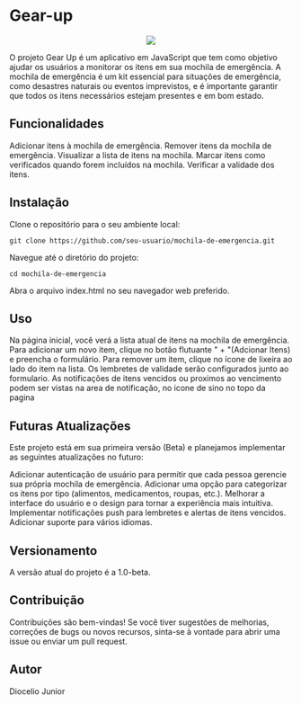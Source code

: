 # Gear-up

<p align="center">
<img src="http://img.shields.io/static/v1?label=STATUS&message=EM%20DESENVOLVIMENTO&color=RED&style=for-the-badge"/>
</p>

O projeto Gear Up é um aplicativo em JavaScript que tem como objetivo ajudar os usuários a monitorar os itens em sua mochila de emergência. A mochila de emergência é um kit essencial para situações de emergência, como desastres naturais ou eventos imprevistos, e é importante garantir que todos os itens necessários estejam presentes e em bom estado.

## Funcionalidades
Adicionar itens à mochila de emergência.
Remover itens da mochila de emergência.
Visualizar a lista de itens na mochila.
Marcar itens como verificados quando forem incluídos na mochila.
Verificar a validade dos itens.

## Instalação
Clone o repositório para o seu ambiente local:
```
git clone https://github.com/seu-usuario/mochila-de-emergencia.git
```
Navegue até o diretório do projeto:

```
cd mochila-de-emergencia
```

Abra o arquivo index.html no seu navegador web preferido.

## Uso
Na página inicial, você verá a lista atual de itens na mochila de emergência.
Para adicionar um novo item, clique no botão flutuante " + "(Adcionar Itens) e preencha o formulário.
Para remover um item, clique no ícone de lixeira ao lado do item na lista.
Os lembretes de validade serão configurados junto ao formulario.
As notificações de itens vencidos ou proximos ao vencimento podem ser vistas na area de notificação, no icone de sino no topo da pagina

## Futuras Atualizações
Este projeto está em sua primeira versão (Beta) e planejamos implementar as seguintes atualizações no futuro:

Adicionar autenticação de usuário para permitir que cada pessoa gerencie sua própria mochila de emergência.
Adicionar uma opção para categorizar os itens por tipo (alimentos, medicamentos, roupas, etc.).
Melhorar a interface do usuário e o design para tornar a experiência mais intuitiva.
Implementar notificações push para lembretes e alertas de itens vencidos.
Adicionar suporte para vários idiomas.

## Versionamento
A versão atual do projeto é a 1.0-beta.

## Contribuição
Contribuições são bem-vindas! Se você tiver sugestões de melhorias, correções de bugs ou novos recursos, sinta-se à vontade para abrir uma issue ou enviar um pull request.

## Autor
Diocelio Junior

